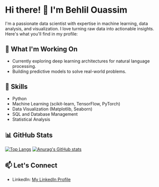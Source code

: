 # Hi there! 👋 I'm Behlil Ouassim

I'm a passionate data scientist with expertise in machine learning, data analysis, and visualization. I love turning raw data into actionable insights. Here's what you'll find in my profile:

## 🔭 What I'm Working On
- Currently exploring deep learning architectures for natural language processing.
- Building predictive models to solve real-world problems.

## 🌱 Skills
- Python
- Machine Learning (scikit-learn, TensorFlow, PyTorch)
- Data Visualization (Matplotlib, Seaborn)
- SQL and Database Management
- Statistical Analysis

## 📊 GitHub Stats
[![Top Langs](https://github-readme-stats.vercel.app/api/top-langs/?username=behlil&layout=donut-vertical)](https://github.com/behlil/github-readme-stats)
[![Anurag's GitHub stats](https://github-readme-stats.vercel.app/api?username=behlil)](https://github.com/behlil/github-readme-stats)

## 📫 Let's Connect
- LinkedIn: [My LinkedIn Profile](https://www.linkedin.com/in/behlil)
